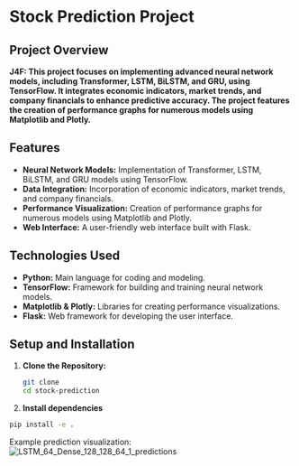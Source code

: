 # Stock Prediction Project

## Project Overview

**J4F: This project focuses on implementing advanced neural network models, including Transformer, LSTM, BiLSTM, and GRU, using TensorFlow. It integrates economic indicators, market trends, and company financials to enhance predictive accuracy. The project features the creation of performance graphs for numerous models using Matplotlib and Plotly.**

## Features

- **Neural Network Models:** Implementation of Transformer, LSTM, BiLSTM, and GRU models using TensorFlow.
- **Data Integration:** Incorporation of economic indicators, market trends, and company financials.
- **Performance Visualization:** Creation of performance graphs for numerous models using Matplotlib and Plotly.
- **Web Interface:** A user-friendly web interface built with Flask.

## Technologies Used

- **Python:** Main language for coding and modeling.
- **TensorFlow:** Framework for building and training neural network models.
- **Matplotlib & Plotly:** Libraries for creating performance visualizations.
- **Flask:** Web framework for developing the user interface.

## Setup and Installation

1. **Clone the Repository:**
   ```bash
   git clone 
   cd stock-prediction
   ```

2. **Install dependencies**
  ```bash
  pip install -e .
  ```

Example prediction visualization:
![LSTM_64_Dense_128_128_64_1_predictions](https://github.com/tuanle277/stock_prediction/assets/91571142/9eef5e8a-663b-4a5d-9ea6-0377bd4e1b2d)
